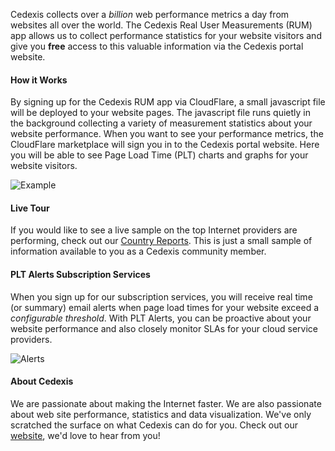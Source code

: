 Cedexis collects over a <em>billion</em> web performance metrics a day from websites all over the world. The Cedexis Real User Measurements (RUM) app allows us to collect performance statistics for your website visitors and give you <strong>free</strong> access to this valuable information via the Cedexis portal website.

#### How it Works
By signing up for the Cedexis RUM app via CloudFlare, a small javascript file will be deployed to your website pages.  The javascript file runs quietly in the background collecting a variety of measurement statistics about your website performance.
When you want to see your performance metrics, the CloudFlare marketplace will sign you in to the Cedexis portal website.  Here you will be able to see Page Load Time (PLT) charts and graphs for your website visitors.

![Example](/images/apps/cedexis/plt-charts.png "Sample PLT Charts")

#### Live Tour
If you would like to see a live sample on the top Internet providers are performing, check out our [Country Reports](http://www.cedexis.com/reports/#?report=isp&country=US).  This is just a small sample of information available to you as a Cedexis community member.

#### PLT Alerts Subscription Services
When you sign up for our subscription services, you will receive real time (or summary) email alerts when page load times for your website exceed a <em>configurable threshold</em>.  With PLT Alerts, you can be proactive about your website performance and also closely monitor SLAs for your cloud service providers.

![Alerts](/images/apps/cedexis/alerts-screen.png "Sample PLT Alerts")

#### About Cedexis
We are passionate about making the Internet faster.  We are also passionate about web site performance, statistics and data visualization.  We've only scratched the surface on what Cedexis can do for you.  Check out our [website](http://www.cedexis.com), we'd love to hear from you!

